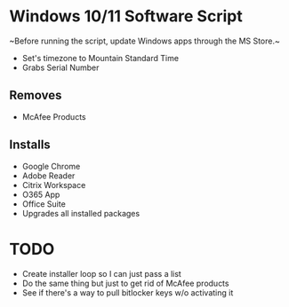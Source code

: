 # Windows 10/11 Software Script
~Before running the script, update Windows apps through the MS Store.~ 
- Set's timezone to Mountain Standard Time
- Grabs Serial Number

## Removes 
- McAfee Products

## Installs
- Google Chrome
- Adobe Reader
- Citrix Workspace
- O365 App
- Office Suite
- Upgrades all installed packages

# TODO
- Create installer loop so I can just pass a list
- Do the same thing but just to get rid of McAfee products
- See if there's a way to pull bitlocker keys w/o activating it
